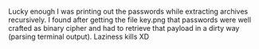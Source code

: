 Lucky enough I was printing out the passwords while extracting archives recursively. I found after getting the file key.png that passwords were well crafted as binary cipher and had to retrieve that payload in a dirty way (parsing terminal output).
Laziness kills XD
